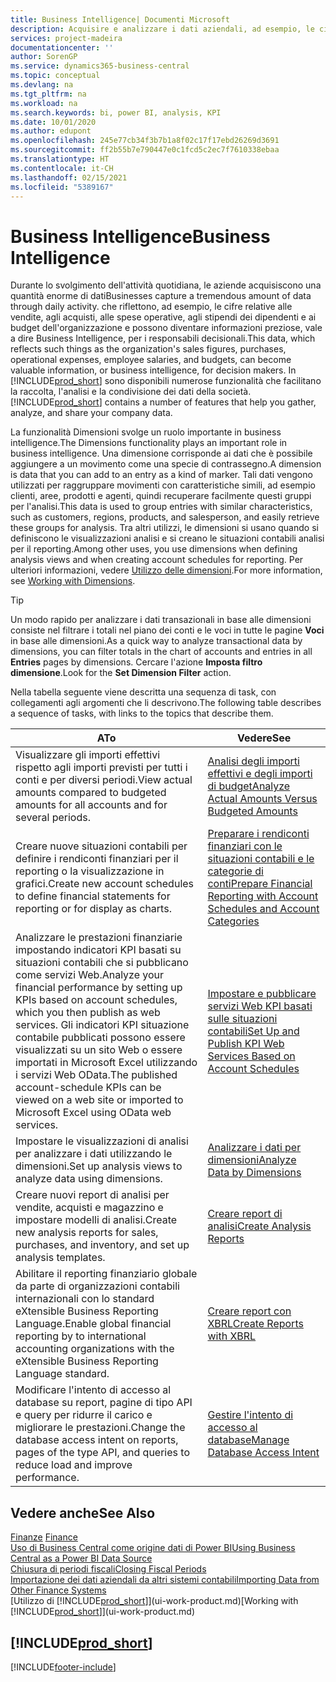 ```yaml
---
title: Business Intelligence| Documenti Microsoft
description: Acquisire e analizzare i dati aziendali, ad esempio, le cifre relative alle vendite, agli acquisti, alle spese operative, agli stipendi dei dipendenti e ai budget che possono diventare informazioni preziose, vale a dire Business Intelligence, per prendere le decisioni.
services: project-madeira
documentationcenter: ''
author: SorenGP
ms.service: dynamics365-business-central
ms.topic: conceptual
ms.devlang: na
ms.tgt_pltfrm: na
ms.workload: na
ms.search.keywords: bi, power BI, analysis, KPI
ms.date: 10/01/2020
ms.author: edupont
ms.openlocfilehash: 245e77cb34f3b7b1a8f02c17f17ebd26269d3691
ms.sourcegitcommit: ff2b55b7e790447e0c1fcd5c2ec7f7610338ebaa
ms.translationtype: HT
ms.contentlocale: it-CH
ms.lasthandoff: 02/15/2021
ms.locfileid: "5389167"
---
```

# <a name="business-intelligence"></a><span data-ttu-id="1d564-103">Business Intelligence</span><span class="sxs-lookup"><span data-stu-id="1d564-103">Business Intelligence</span></span>
<span data-ttu-id="1d564-104">Durante lo svolgimento dell'attività quotidiana, le aziende acquisiscono una quantità enorme di dati</span><span class="sxs-lookup"><span data-stu-id="1d564-104">Businesses capture a tremendous amount of data through daily activity.</span></span> <span data-ttu-id="1d564-105">che riflettono, ad esempio, le cifre relative alle vendite, agli acquisti, alle spese operative, agli stipendi dei dipendenti e ai budget dell'organizzazione e possono diventare informazioni preziose, vale a dire Business Intelligence, per i responsabili decisionali.</span><span class="sxs-lookup"><span data-stu-id="1d564-105">This data, which reflects such things as the organization's sales figures, purchases, operational expenses, employee salaries, and budgets, can become valuable information, or business intelligence, for decision makers.</span></span> <span data-ttu-id="1d564-106">In [!INCLUDE[prod_short](includes/prod_short.md)] sono disponibili numerose funzionalità che facilitano la raccolta, l'analisi e la condivisione dei dati della società.</span><span class="sxs-lookup"><span data-stu-id="1d564-106">[!INCLUDE[prod_short](includes/prod_short.md)] contains a number of features that help you gather, analyze, and share your company data.</span></span>

<span data-ttu-id="1d564-107">La funzionalità Dimensioni svolge un ruolo importante in business intelligence.</span><span class="sxs-lookup"><span data-stu-id="1d564-107">The Dimensions functionality plays an important role in business intelligence.</span></span> <span data-ttu-id="1d564-108">Una dimensione corrisponde ai dati che è possibile aggiungere a un movimento come una specie di contrassegno.</span><span class="sxs-lookup"><span data-stu-id="1d564-108">A dimension is data that you can add to an entry as a kind of marker.</span></span> <span data-ttu-id="1d564-109">Tali dati vengono utilizzati per raggruppare movimenti con caratteristiche simili, ad esempio clienti, aree, prodotti e agenti, quindi recuperare facilmente questi gruppi per l'analisi.</span><span class="sxs-lookup"><span data-stu-id="1d564-109">This data is used to group entries with similar characteristics, such as customers, regions, products, and salesperson, and easily retrieve these groups for analysis.</span></span> <span data-ttu-id="1d564-110">Tra altri utilizzi, le dimensioni si usano quando si definiscono le visualizzazioni analisi e si creano le situazioni contabili analisi per il reporting.</span><span class="sxs-lookup"><span data-stu-id="1d564-110">Among other uses, you use dimensions  when defining analysis views and when creating account schedules for reporting.</span></span> <span data-ttu-id="1d564-111">Per ulteriori informazioni, vedere [Utilizzo delle dimensioni](finance-dimensions.md).</span><span class="sxs-lookup"><span data-stu-id="1d564-111">For more information, see [Working with Dimensions](finance-dimensions.md).</span></span>

> [!TIP]
> <span data-ttu-id="1d564-112">Un modo rapido per analizzare i dati transazionali in base alle dimensioni consiste nel filtrare i totali nel piano dei conti e le voci in tutte le pagine **Voci** in base alle dimensioni.</span><span class="sxs-lookup"><span data-stu-id="1d564-112">As a quick way to analyze transactional data by dimensions, you can filter totals in the chart of accounts and entries in all **Entries** pages by dimensions.</span></span> <span data-ttu-id="1d564-113">Cercare l'azione **Imposta filtro dimensione**.</span><span class="sxs-lookup"><span data-stu-id="1d564-113">Look for the **Set Dimension Filter** action.</span></span>  

<span data-ttu-id="1d564-114">Nella tabella seguente viene descritta una sequenza di task, con collegamenti agli argomenti che li descrivono.</span><span class="sxs-lookup"><span data-stu-id="1d564-114">The following table describes a sequence of tasks, with links to the topics that describe them.</span></span>  

| <span data-ttu-id="1d564-115">A</span><span class="sxs-lookup"><span data-stu-id="1d564-115">To</span></span> | <span data-ttu-id="1d564-116">Vedere</span><span class="sxs-lookup"><span data-stu-id="1d564-116">See</span></span> |
| --- | --- |
|<span data-ttu-id="1d564-117">Visualizzare gli importi effettivi rispetto agli importi previsti per tutti i conti e per diversi periodi.</span><span class="sxs-lookup"><span data-stu-id="1d564-117">View actual amounts compared to budgeted amounts for all accounts and for several periods.</span></span>|[<span data-ttu-id="1d564-118">Analisi degli importi effettivi e degli importi di budget</span><span class="sxs-lookup"><span data-stu-id="1d564-118">Analyze Actual Amounts Versus Budgeted Amounts</span></span>](bi-how-analyze-actual-versus-budget.md)|
|<span data-ttu-id="1d564-119">Creare nuove situazioni contabili per definire i rendiconti finanziari per il reporting o la visualizzazione in grafici.</span><span class="sxs-lookup"><span data-stu-id="1d564-119">Create new account schedules to define financial statements for reporting or for display as charts.</span></span>|[<span data-ttu-id="1d564-120">Preparare i rendiconti finanziari con le situazioni contabili e le categorie di conti</span><span class="sxs-lookup"><span data-stu-id="1d564-120">Prepare Financial Reporting with Account Schedules and Account Categories</span></span>](bi-how-work-account-schedule.md)|
|<span data-ttu-id="1d564-121">Analizzare le prestazioni finanziarie impostando indicatori KPI basati su situazioni contabili che si pubblicano come servizi Web.</span><span class="sxs-lookup"><span data-stu-id="1d564-121">Analyze your financial performance by setting up KPIs based on account schedules, which you then publish as web services.</span></span> <span data-ttu-id="1d564-122">Gli indicatori KPI situazione contabile pubblicati possono essere visualizzati su un sito Web o essere importati in Microsoft Excel utilizzando i servizi Web OData.</span><span class="sxs-lookup"><span data-stu-id="1d564-122">The published account-schedule KPIs can be viewed on a web site or imported to Microsoft Excel using OData web services.</span></span>|[<span data-ttu-id="1d564-123">Impostare e pubblicare servizi Web KPI basati sulle situazioni contabili</span><span class="sxs-lookup"><span data-stu-id="1d564-123">Set Up and Publish KPI Web Services Based on Account Schedules</span></span>](bi-how-to-set-up-and-publish-kpi-web-services-based-on-account-schedules.md)|
|<span data-ttu-id="1d564-124">Impostare le visualizzazioni di analisi per analizzare i dati utilizzando le dimensioni.</span><span class="sxs-lookup"><span data-stu-id="1d564-124">Set up analysis views to analyze data using dimensions.</span></span>|[<span data-ttu-id="1d564-125">Analizzare i dati per dimensioni</span><span class="sxs-lookup"><span data-stu-id="1d564-125">Analyze Data by Dimensions</span></span>](bi-how-analyze-data-dimension.md)|
|<span data-ttu-id="1d564-126">Creare nuovi report di analisi per vendite, acquisti e magazzino e impostare modelli di analisi.</span><span class="sxs-lookup"><span data-stu-id="1d564-126">Create new analysis reports for sales, purchases, and inventory, and set up analysis templates.</span></span>|[<span data-ttu-id="1d564-127">Creare report di analisi</span><span class="sxs-lookup"><span data-stu-id="1d564-127">Create Analysis Reports</span></span>](bi-how-create-analysis-views-reports.md)|
|<span data-ttu-id="1d564-128">Abilitare il reporting finanziario globale da parte di organizzazioni contabili internazionali con lo standard eXtensible Business Reporting Language.</span><span class="sxs-lookup"><span data-stu-id="1d564-128">Enable global financial reporting by to international accounting organizations with the eXtensible Business Reporting Language standard.</span></span>|[<span data-ttu-id="1d564-129">Creare report con XBRL</span><span class="sxs-lookup"><span data-stu-id="1d564-129">Create Reports with XBRL</span></span>](bi-create-reports-with-xbrl.md)|
|<span data-ttu-id="1d564-130">Modificare l'intento di accesso al database su report, pagine di tipo API e query per ridurre il carico e migliorare le prestazioni.</span><span class="sxs-lookup"><span data-stu-id="1d564-130">Change the database access intent on reports, pages of the type API, and queries to reduce load and improve performance.</span></span>|[<span data-ttu-id="1d564-131">Gestire l'intento di accesso al database</span><span class="sxs-lookup"><span data-stu-id="1d564-131">Manage Database Access Intent</span></span>](admin-data-access-intent.md)|

## <a name="see-also"></a><span data-ttu-id="1d564-132">Vedere anche</span><span class="sxs-lookup"><span data-stu-id="1d564-132">See Also</span></span>
<span data-ttu-id="1d564-133">[Finanze](finance.md)  </span><span class="sxs-lookup"><span data-stu-id="1d564-133">[Finance](finance.md)  </span></span>  
[<span data-ttu-id="1d564-134">Uso di Business Central come origine dati di Power BI</span><span class="sxs-lookup"><span data-stu-id="1d564-134">Using Business Central as a Power BI Data Source</span></span>](across-how-use-financials-data-source-powerbi.md)  
[<span data-ttu-id="1d564-135">Chiusura di periodi fiscali</span><span class="sxs-lookup"><span data-stu-id="1d564-135">Closing Fiscal Periods</span></span>](year-close-years-periods.md)  
[<span data-ttu-id="1d564-136">Importazione dei dati aziendali da altri sistemi contabili</span><span class="sxs-lookup"><span data-stu-id="1d564-136">Importing Data from Other Finance Systems</span></span>](across-import-data-configuration-packages.md)  
<span data-ttu-id="1d564-137">[Utilizzo di [!INCLUDE[prod_short](includes/prod_short.md)]](ui-work-product.md)</span><span class="sxs-lookup"><span data-stu-id="1d564-137">[Working with [!INCLUDE[prod_short](includes/prod_short.md)]](ui-work-product.md)</span></span>

## [!INCLUDE[prod_short](includes/free_trial_md.md)]  


[!INCLUDE[footer-include](includes/footer-banner.md)]